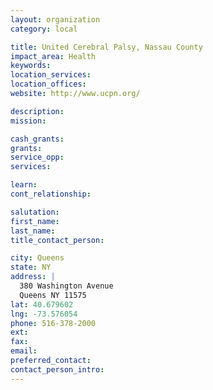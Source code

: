 ```yaml
---
layout: organization
category: local

title: United Cerebral Palsy, Nassau County
impact_area: Health
keywords: 
location_services: 
location_offices: 
website: http://www.ucpn.org/

description: 
mission: 

cash_grants: 
grants: 
service_opp: 
services: 

learn: 
cont_relationship: 

salutation: 
first_name: 
last_name: 
title_contact_person: 

city: Queens
state: NY
address: |
  380 Washington Avenue     
  Queens NY 11575
lat: 40.679602
lng: -73.576054
phone: 516-378-2000
ext: 
fax: 
email: 
preferred_contact: 
contact_person_intro: 
---
```

